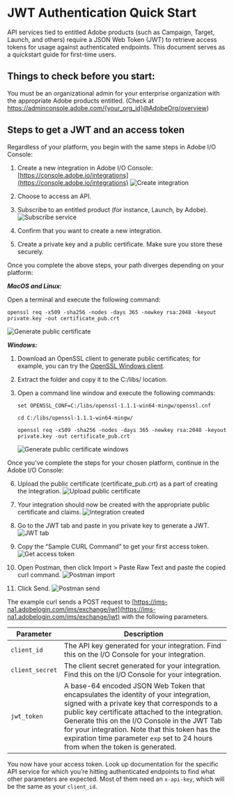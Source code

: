 # JWT Authentication Quick Start


API services tied to entitled Adobe products (such as Campaign, Target, Launch, and others) require a JSON Web Token (JWT) to retrieve access tokens for usage against authenticated endpoints. This document serves as a quickstart guide for first-time users.

## Things to check before you start:

You must be an organizational admin for your enterprise organization with the appropriate Adobe products entitled. (Check at https://adminconsole.adobe.com/{your_org_id}@AdobeOrg/overview)

## Steps to get a JWT and an access token

Regardless of your platform, you begin with the same steps in Adobe I/O Console:

1. Create a new integration in Adobe I/O Console: [https://console.adobe.io/integrations](https://console.adobe.io/integrations)
    ![Create integration](../img/auth_jwtqs_01.png "Create an integration") 

2. Choose to access an API.

3. Subscribe to an entitled product (for instance, Launch, by Adobe).
    ![Subscribe service](../img/auth_jwtqs_02.png "Subscribe to a product or service")

4. Confirm that you want to create a new integration.

5. Create a private key and a public certificate. Make sure you store these securely.

Once you complete the above steps, your path diverges depending on your platform: 

_**MacOS and Linux:**_

Open a terminal and execute the following command:  

`openssl req -x509 -sha256 -nodes -days 365 -newkey rsa:2048 -keyout private.key -out certificate_pub.crt`

![Generate public certificate](../img/auth_jwtqs_00.png "Generate Public certificate")

_**Windows:**_

1. Download an OpenSSL client to generate public certificates; for example, you can try the [OpenSSL Windows client](https://bintray.com/vszakats/generic/download_file?file_path=openssl-1.1.1-win64-mingw.zip).

2. Extract the folder and copy it to the C:/libs/ location.

3. Open a command line window and execute the following commands:

    `set OPENSSL_CONF=C:/libs/openssl-1.1.1-win64-mingw/openssl.cnf`

    `cd C:/libs/openssl-1.1.1-win64-mingw/`

    `openssl req -x509 -sha256 -nodes -days 365 -newkey rsa:2048 -keyout private.key -out certificate_pub.crt`

    ![Generate public certificate windows](../img/auth_jwtqs_000.png "Generate Public certificate windows")

Once you&rsquo;ve complete the steps for your chosen platform, continue in the Adobe I/O Console:

6. Upload the public certificate (certificate_pub.crt) as a part of creating the integration.
    ![Upload public certificate](../img/auth_jwtqs_03.png "Upload public certificate")

7. Your integration should now be created with the appropriate public certificate and claims.
    ![Integration created](../img/auth_jwtqs_04.png "Integration created")

8. Go to the JWT tab and paste in you private key to generate a JWT.
    ![JWT tab](../img/auth_jwtqs_05.png "JWT tab")

9. Copy the &ldquo;Sample CURL Command&rdquo; to get your first access token. 
    ![Get access token](../img/auth_jwtqs_06.png "Get access token")

10. Open Postman, then click Import &gt; Paste Raw Text and paste the copied curl command.
    ![Postman import](../img/auth_jwtqs_07.png "Postman import")

11. Click Send.
    ![Postman send](../img/auth_jwtqs_08.png "Postman send")

The example curl sends a POST request to [https://ims-na1.adobelogin.com/ims/exchange/jwt](https://ims-na1.adobelogin.com/ims/exchange/jwt) with the following parameters.

| Parameter | Description|
|---|---|
| `client_id` | The API key generated for your integration. Find this on the I/O Console for your integration. |
| `client_secret` | The client secret generated for your integration. Find this on the I/O Console for your integration. |
| `jwt_token` | A base-64 encoded JSON Web Token that encapsulates the identity of your integration, signed with a private key that corresponds to a public key certificate attached to the integration. Generate this on the I/O Console in the JWT Tab for your integration. Note that this token has the expiration time parameter `exp` set to 24 hours from when the token is generated. | 

You now have your access token. Look up documentation for the specific API service for which you’re hitting authenticated endpoints to find what other parameters are expected. Most of them need an `x-api-key`, which will be the same as your `client_id`.
